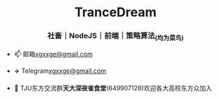 <h1 align="center">TranceDream</h1>
<h3 align="center">社畜｜NodeJS｜前端｜策略算法<sub>(均为菜鸟)</sub></h3>

- 📫 邮箱[xgxxge@gmail.com](mailto:xgxxge@gmail.com)

- ✈️ Telegram[xgxxge@gmail.com](https://t.me/TranceDream)

- 🍙 TJU东方交流群**天大深夜雀食堂**(649907128)欢迎各大高校东方众加入
